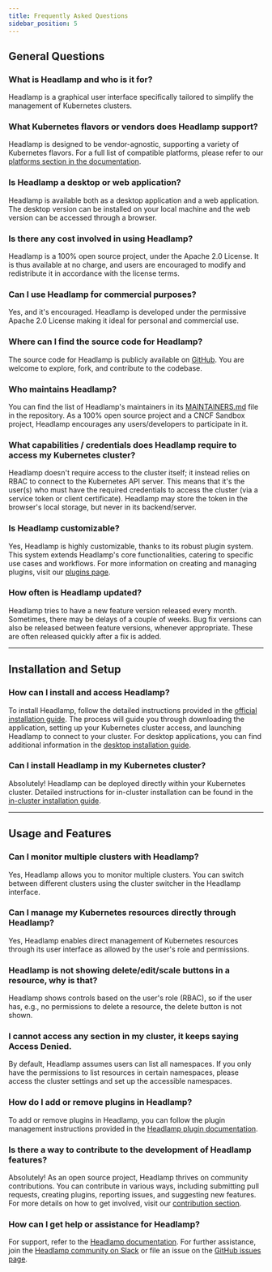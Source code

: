 ```yaml
---
title: Frequently Asked Questions
sidebar_position: 5
---
```


## General Questions

### What is Headlamp and who is it for?

Headlamp is a graphical user interface specifically tailored to simplify the management of Kubernetes clusters.

### What Kubernetes flavors or vendors does Headlamp support?

Headlamp is designed to be vendor-agnostic, supporting a variety of Kubernetes flavors. For a full list of compatible platforms, please refer to our [platforms section in the documentation](./platforms.md).

### Is Headlamp a desktop or web application?

Headlamp is available both as a desktop application and a web application. The desktop version can be installed on your local machine and the web version can be accessed through a browser.

### Is there any cost involved in using Headlamp?

Headlamp is a 100% open source project, under the Apache 2.0 License. It is thus available at no charge, and users are encouraged to modify and redistribute it in accordance with the license terms.

### Can I use Headlamp for commercial purposes?

Yes, and it's encouraged. Headlamp is developed under the permissive Apache 2.0 License making it ideal for personal and commercial use.

### Where can I find the source code for Headlamp?

The source code for Headlamp is publicly available on [GitHub](https://github.com/headlamp-k8s/headlamp). You are welcome to explore, fork, and contribute to the codebase.

### Who maintains Headlamp?

You can find the list of Headlamp's maintainers in its [MAINTAINERS.md](https://github.com/headlamp-k8s/headlamp/blob/main/MAINTAINERS.md) file in the repository. As a 100% open source project and a CNCF Sandbox project, Headlamp encourages any users/developers to participate in it.

### What capabilities / credentials does Headlamp require to access my Kubernetes cluster?

Headlamp doesn't require access to the cluster itself; it instead relies on RBAC to connect to the Kubernetes API server. This means that it's the user(s) who must have the required credentials to access the cluster (via a service token or client certificate). Headlamp may store the token in the browser's local storage, but never in its backend/server.

### Is Headlamp customizable?

Yes, Headlamp is highly customizable, thanks to its robust plugin system. This system extends Headlamp's core functionalities, catering to specific use cases and workflows. For more information on creating and managing plugins, visit our [plugins page](./development/plugins/building.md).

### How often is Headlamp updated?

Headlamp tries to have a new feature version released every month. Sometimes, there may be delays of a couple of weeks. Bug fix versions can also be released between feature versions, whenever appropriate. These are often released quickly after a fix is added.

---

## Installation and Setup

### How can I install and access Headlamp?

To install Headlamp, follow the detailed instructions provided in the [official installation guide](./installation/index.mdx). The process will guide you through downloading the application, setting up your Kubernetes cluster access, and launching Headlamp to connect to your cluster. For desktop applications, you can find additional information in the [desktop installation guide](./installation/desktop/index.mdx).

### Can I install Headlamp in my Kubernetes cluster?

Absolutely! Headlamp can be deployed directly within your Kubernetes cluster. Detailed instructions for in-cluster installation can be found in the [in-cluster installation guide](./installation/in-cluster/index.md).

---

## Usage and Features

### Can I monitor multiple clusters with Headlamp?

Yes, Headlamp allows you to monitor multiple clusters. You can switch between different clusters using the cluster switcher in the Headlamp interface.

### Can I manage my Kubernetes resources directly through Headlamp?

Yes, Headlamp enables direct management of Kubernetes resources through its user interface as allowed by the user's role and permissions.

### Headlamp is not showing delete/edit/scale buttons in a resource, why is that?

Headlamp shows controls based on the user's role (RBAC), so if the user has, e.g., no permissions to delete a resource, the delete button is not shown.

### I cannot access any section in my cluster, it keeps saying Access Denied.

By default, Headlamp assumes users can list all namespaces. If you only have the permissions to list resources in certain namespaces, please access the cluster settings and set up the accessible namespaces.

### How do I add or remove plugins in Headlamp?

To add or remove plugins in Headlamp, you can follow the plugin management instructions provided in the [Headlamp plugin documentation](./development/plugins/index.md).

### Is there a way to contribute to the development of Headlamp features?

Absolutely! As an open source project, Headlamp thrives on community contributions. You can contribute in various ways, including submitting pull requests, creating plugins, reporting issues, and suggesting new features. For more details on how to get involved, visit our [contribution section](./contributing.md).

### How can I get help or assistance for Headlamp?

For support, refer to the [Headlamp documentation](./development/index.md). For further assistance, join the [Headlamp community on Slack](https://kubernetes.slack.com/messages/headlamp) or file an issue on the [GitHub issues page](https://github.com/headlamp-k8s/headlamp/issues).
